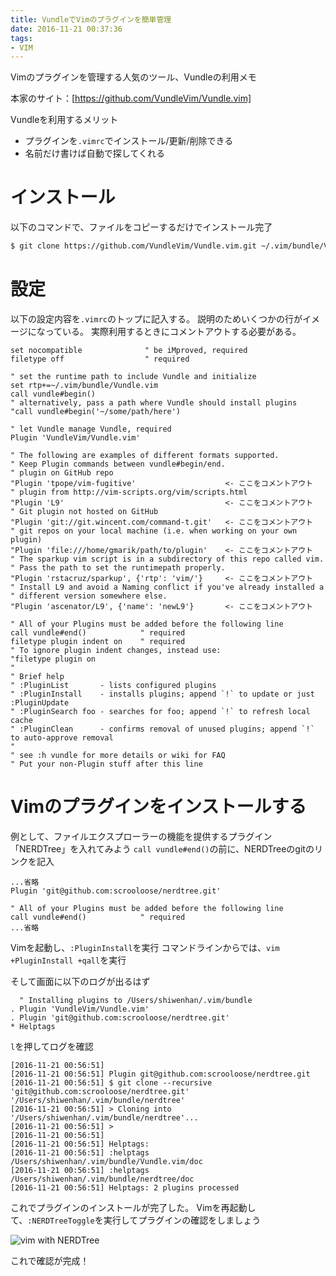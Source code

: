 ```yaml
---
title: VundleでVimのプラグインを簡単管理
date: 2016-11-21 00:37:36
tags:
- VIM
---
```

Vimのプラグインを管理する人気のツール、Vundleの利用メモ

本家のサイト：[https://github.com/VundleVim/Vundle.vim]

Vundleを利用するメリット
- プラグインを`.vimrc`でインストール/更新/削除できる
- 名前だけ書けば自動で探してくれる

# インストール
以下のコマンドで、ファイルをコピーするだけでインストール完了

```Bash
$ git clone https://github.com/VundleVim/Vundle.vim.git ~/.vim/bundle/Vundle.vim
```
<!-- more -->

# 設定
以下の設定内容を`.vimrc`のトップに記入する。
説明のためいくつかの行がイメージになっている。
実際利用するときにコメントアウトする必要がある。

```.vimrc
set nocompatible              " be iMproved, required
filetype off                  " required

" set the runtime path to include Vundle and initialize
set rtp+=~/.vim/bundle/Vundle.vim
call vundle#begin()
" alternatively, pass a path where Vundle should install plugins
"call vundle#begin('~/some/path/here')

" let Vundle manage Vundle, required
Plugin 'VundleVim/Vundle.vim'

" The following are examples of different formats supported.
" Keep Plugin commands between vundle#begin/end.
" plugin on GitHub repo
"Plugin 'tpope/vim-fugitive'                    <- ここをコメントアウト
" plugin from http://vim-scripts.org/vim/scripts.html
"Plugin 'L9'                                    <- ここをコメントアウト
" Git plugin not hosted on GitHub
"Plugin 'git://git.wincent.com/command-t.git'   <- ここをコメントアウト
" git repos on your local machine (i.e. when working on your own plugin)
"Plugin 'file:///home/gmarik/path/to/plugin'    <- ここをコメントアウト
" The sparkup vim script is in a subdirectory of this repo called vim.
" Pass the path to set the runtimepath properly.
"Plugin 'rstacruz/sparkup', {'rtp': 'vim/'}     <- ここをコメントアウト
" Install L9 and avoid a Naming conflict if you've already installed a
" different version somewhere else.
"Plugin 'ascenator/L9', {'name': 'newL9'}       <- ここをコメントアウト

" All of your Plugins must be added before the following line
call vundle#end()            " required
filetype plugin indent on    " required
" To ignore plugin indent changes, instead use:
"filetype plugin on
"
" Brief help
" :PluginList       - lists configured plugins
" :PluginInstall    - installs plugins; append `!` to update or just :PluginUpdate
" :PluginSearch foo - searches for foo; append `!` to refresh local cache
" :PluginClean      - confirms removal of unused plugins; append `!` to auto-approve removal
"
" see :h vundle for more details or wiki for FAQ
" Put your non-Plugin stuff after this line
```

# Vimのプラグインをインストールする
例として、ファイルエクスプローラーの機能を提供するプラグイン「NERDTree」を入れてみよう
`call vundle#end()`の前に、NERDTreeのgitのリンクを記入

```.vimrc
...省略
Plugin 'git@github.com:scrooloose/nerdtree.git'

" All of your Plugins must be added before the following line
call vundle#end()            " required
...省略
```

Vimを起動し、`:PluginInstall`を実行
コマンドラインからでは、`vim +PluginInstall +qall`を実行

そして画面に以下のログが出るはず

```
  " Installing plugins to /Users/shiwenhan/.vim/bundle     
. Plugin 'VundleVim/Vundle.vim'                            
. Plugin 'git@github.com:scrooloose/nerdtree.git'          
* Helptags                                                 
```

`l`を押してログを確認
```
[2016-11-21 00:56:51]                                       
[2016-11-21 00:56:51] Plugin git@github.com:scrooloose/nerdtree.git
[2016-11-21 00:56:51] $ git clone --recursive 'git@github.com:scrooloose/nerdtree.git' '/Users/shiwenhan/.vim/bundle/nerdtree'
[2016-11-21 00:56:51] > Cloning into '/Users/shiwenhan/.vim/bundle/nerdtree'...
[2016-11-21 00:56:51] >                                     
[2016-11-21 00:56:51]                                       
[2016-11-21 00:56:51] Helptags:                             
[2016-11-21 00:56:51] :helptags /Users/shiwenhan/.vim/bundle/Vundle.vim/doc
[2016-11-21 00:56:51] :helptags /Users/shiwenhan/.vim/bundle/nerdtree/doc
[2016-11-21 00:56:51] Helptags: 2 plugins processed         
```

これでプラグインのインストールが完了した。
Vimを再起動して、`:NERDTreeToggle`を実行してプラグインの確認をしましょう

![vim with NERDTree](/img/vim_NERDTree.png)

これで確認が完成！

